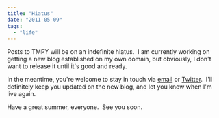 ```yaml
---
title: "Hiatus"
date: "2011-05-09"
tags:
  - "life"
---
```


Posts to TMPY will be on an indefinite hiatus.  I am currently working on getting a new blog established on my own domain, but obviously, I don't want to release it until it's good and ready.

In the meantime, you're welcome to stay in touch via [email](mailto:niclake13@gmail.com) or [Twitter](http://twitter.com/niclake).  I'll definitely keep you updated on the new blog, and let you know when I'm live again.

Have a great summer, everyone.  See you soon.

